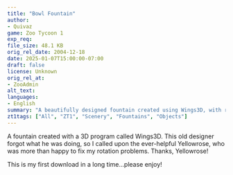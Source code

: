```yaml
---
title: "Bowl Fountain"
author: 
- Quivaz
game: Zoo Tycoon 1
exp_req:
file_size: 48.1 KB
orig_rel_date: 2004-12-18
date: 2025-01-07T15:00:00-07:00
draft: false
license: Unknown
orig_rel_at: 
- ZooAdmin
alt_text: 
languages:
- English
summary: "A beautifully designed fountain created using Wings3D, with rotation fixes by Yellowrose."
zt1tags: ["All", "ZT1", "Scenery", "Fountains", "Objects"]
---
```


A fountain created with a 3D program called Wings3D. This old designer forgot what he was doing, so I called upon the ever-helpful Yellowrose, who was more than happy to fix my rotation problems. Thanks, Yellowrose!  

This is my first download in a long time...please enjoy!
